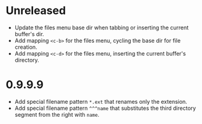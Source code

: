 # Unreleased

* Update the files menu base dir when tabbing or inserting the current buffer's dir.
* Add mapping `<c-b>` for the files menu, cycling the base dir for file creation.
* Add mapping `<c-d>` for the files menu, inserting the current buffer's directory.

# 0.9.9.9

* Add special filename pattern `*.ext` that renames only the extension.
* Add special filename pattern `^^^name` that substitutes the third directory segment from the right with `name`.
